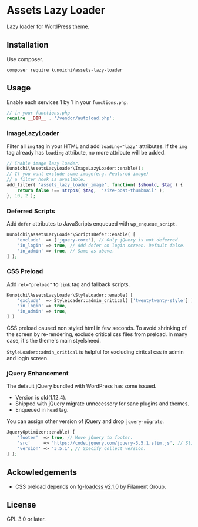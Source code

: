 # Assets Lazy Loader

Lazy loader for WordPress theme.

## Installation

Use composer.

```
composer require kunoichi/assets-lazy-loader
```

## Usage

Enable each services 1 by 1 in your `functions.php`.

```php
// in your functions.php
require __DIR__ . '/vendor/autoload.php';
```

### ImageLazyLoader

Filter all `img` tag in your HTML and add `loading="lazy"` attributes. If the `img` tag already has `loading` attribute, no more attribute will be added.

```php
// Enable image lazy loader.
Kunoichi\AssetsLazyLoader\ImageLazyLoader::enable();
// If you want exclude some image(e.g. Featured image)
// a filter hook is available.
add_filter( 'assets_lazy_loader_image', function( $should, $tag ) {
	return false !== strpos( $tag,  'size-post-thumbnail' );
}, 10, 2 );
```

### Deferred Scripts

Add `defer` attributes to JavaScripts enqueued with `wp_enqueue_script`.

```php
Kunoichi\AssetsLazyLoader\ScriptsDefer::enable( [
	'exclude'  => ['jquery-core'], // Only jQuery is not deferred.
	'in_login' => true, // Add defer on login screen. Default false.
	'in_admin' => true, // Same as above.
] );
```

### CSS Preload

Add `rel="preload"` to `link` tag and fallback scripts.

```php
Kunoichi\AssetsLazyLoader\StyleLoader::enable( [
	'exclude'  => StyleLoader::admin_critical( ['twentytwenty-style'] ), // Exclude default style and login/admin screen.
	'in_login' => true,
	'in_admin' => true,
] )
```

CSS preload caused non styled html in few seconds. To avoid shrinking of the screen by re-rendering, exclude critical css files from preload. In many case, it's the theme's main styelsheed.

`StyleLoader::admin_critical` is helpful for excluding ciritcal css in admin and login screen.

### jQuery Enhancement

The default jQuery bundled with WordPress has some issued.

- Version is old(1.12.4).
- Shipped with jQuery migrate unnecessory for sane plugins and themes.
- Enqueued in `head` tag.

You can assign other version of jQuery and drop `jquery-migrate`.

```php
JqueryOptimizer::enable( [
	'footer'  => true, // Move jQuery to footer.
	'src'     => 'https://code.jquery.com/jquery-3.5.1.slim.js', // Slim version from https://code.jquery.com/
	'version' => '3.5.1', // Specify collect version.
] );
```

## Ackowledgements

- CSS preload depends on [fg-loadcss v2.1.0](https://www.npmjs.com/package/fg-loadcss/v/2.1.0) by Filament Group.

## License

GPL 3.0 or later.
